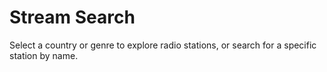 # Stream Search

Select a country or genre to explore radio stations, or search for a specific station by name.
